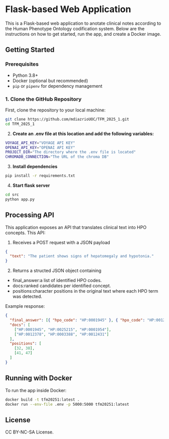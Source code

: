 # Flask-based Web Application

This is a Flask-based web application to anotate clinical notes according to the Human Phenotype Ontology codification system. Below are the instructions on how to get started, run the app, and create a Docker image.

## Getting Started

### Prerequisites

- Python 3.8+
- Docker (optional but recommended)
- `pip` or `pipenv` for dependency management

### 1. Clone the GitHub Repository

First, clone the repository to your local machine:

```bash
git clone https://github.com/mdiazrioUOC/TFM_2025_1.git
cd TFM_2025_1
```

2. **Create an .env file at this location and add the following variables:**

```bash
VOYAGE_API_KEY="VOYAGE API KEY"
OPENAI_API_KEY="OPENAI API KEY"
PROJECT_DIR="The directory where the .env file is located"
CHROMADB_CONNECTION="The URL of the chroma DB"
```

3. **Install dependencies**

```bash
pip install -r requirements.txt
```

4. **Start flask server**

```bash
cd src
python app.py
```

## Processing API

This application exposes an API that translates clinical text into HPO concepts.
This API:

1. Receives a POST request with a JSON payload

```json
{
  "text": "The patient shows signs of hepatomegaly and hypotonia."
}
```

2. Returns a structed JSON object containing

- final_answer:a list of identified HPO codes.
- docs:ranked candidates per identified concept.
- positions:character positions in the original text where each HPO term was detected.

Example response:

```json
{
  "final_answer": [{ "hpo_code": "HP:0001945" }, { "hpo_code": "HP:0012378" }],
  "docs": [
    ["HP:0001945", "HP:0025215", "HP:0001954"],
    ["HP:0012378", "HP:0003388", "HP:0012431"]
  ],
  "positions": [
    [32, 38],
    [41, 47]
  ]
}
```

## Running with Docker

To run the app inside Docker:

```bash
docker build -t tfm20251:latest .
docker run --env-file .env -p 5000:5000 tfm20251:latest
```

## License

CC BY-NC-SA License.
